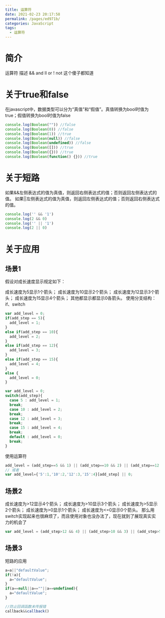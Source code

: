 ```yaml
---
title: 运算符
date: 2021-02-23 20:17:58
permalink: /pages/ed971b/
categories: JavaScript
tags:
  - 运算符
---
```



# 简介
运算符    描述
&&    and
ll    or
!    not
这个傻子都知道

# 关于true和false
在javascript中，数据类型可以分为“真值”和“假值”。真值转换为bool时值为true；假值转换为bool时值为false
```js
console.log(Boolean("")) //false
console.log(Boolean(0)) //false
console.log(Boolean(1)) //true
console.log(Boolean(null)) //false
console.log(Boolean(undefined)) //false
console.log(Boolean([])) //true
console.log(Boolean({})) //true
console.log(Boolean(function() {})) //true
```
# 关于短路
如果&&左侧表达式的值为真值，则返回右侧表达式的值；否则返回左侧表达式的值。
如果||左侧表达式的值为真值，则返回左侧表达式的值；否则返回右侧表达式的值。
```js
console.log('' && '1')
console.log(2 && 0)
console.log('' || '1')
console.log(2 || 0)
```
# 关于应用
## 场景1
假设对成长速度显示规定如下：

成长速度为5显示1个箭头；
成长速度为10显示2个箭头；
成长速度为12显示3个箭头；
成长速度为15显示4个箭头；
其他都显示都显示0各箭头。
使用分支结构：if、switch
```js
var add_level = 0;
if(add_step == 5){
  add_level = 1;
}
else if(add_step == 10){
  add_level = 2;
} 
else if(add_step == 12){
  add_level = 3;
}
else if(add_step == 15){
  add_level = 4;
}
else {
  add_level = 0;
}

var add_level = 0;
switch(add_step){
  case 5 : add_level = 1;
  break;
  case 10 : add_level = 2;
  break;
  case 12 : add_level = 3;
  break;
  case 15 : add_level = 4;
  break;
  default : add_level = 0;
  break;
}
```
使用运算符
```js
add_level = (add_step==5 && 1) || (add_step==10 && 2) || (add_step==12 && 3) || (add_step==15 && 4) || 0;
// 或者
var add_level={'5':1,'10':2,'12':3,'15':4}[add_step] || 0;
```
## 场景2
成长速度为>12显示4个箭头；
成长速度为>10显示3个箭头；
成长速度为>5显示2个箭头；
成长速度为>0显示1个箭头；
成长速度为<=0显示0个箭头。
那么用switch实现起来也很麻烦了，而且使用对象也没办法了，现在就到了展现真实实力的机会了
```js
var add_level = (add_step>12 && 4) || (add_step>10 && 3) || (add_step>5 && 2) || (add_step>0 && 1) || 0;
```
## 场景3
短路的应用
```js
a=a||"defaultValue";
if(!a){
  a="defaultValue";
}
if(a==null||a==""||a==undefined){
  a="defaultValue";
}

//防止回调函数未传报错
callback&&callback()
```
